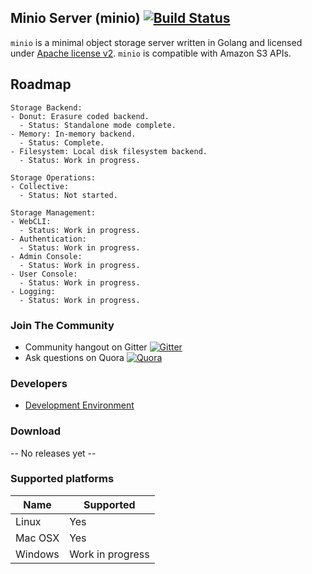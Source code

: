 ## Minio Server (minio) [![Build Status](https://travis-ci.org/minio/minio.svg)](https://travis-ci.org/minio/minio)

``minio`` is a minimal object storage server written in Golang and licensed under [Apache license v2](./LICENSE).
``minio`` is compatible with Amazon S3 APIs. 

## Roadmap

~~~
Storage Backend:
- Donut: Erasure coded backend.
  - Status: Standalone mode complete.
- Memory: In-memory backend.
  - Status: Complete.
- Filesystem: Local disk filesystem backend.
  - Status: Work in progress.

Storage Operations:
- Collective:
  - Status: Not started.

Storage Management:
- WebCLI: 
  - Status: Work in progress.
- Authentication:
  - Status: Work in progress.
- Admin Console:
  - Status: Work in progress.
- User Console: 
  - Status: Work in progress.
- Logging: 
  - Status: Work in progress.
~~~

### Join The Community
* Community hangout on Gitter    [![Gitter](https://badges.gitter.im/Join%20Chat.svg)](https://gitter.im/minio/minio?utm_source=badge&utm_medium=badge&utm_campaign=pr-badge&utm_content=badge)
* Ask questions on Quora  [![Quora](http://upload.wikimedia.org/wikipedia/commons/thumb/5/57/Quora_logo.svg/55px-Quora_logo.svg.png)](http://www.quora.com/Minio)

### Developers
* [Development Environment](./CONTRIBUTING.md)

### Download

-- No releases yet --

### Supported platforms

| Name  | Supported |
| ------------- | ------------- |
| Linux  | Yes  |
| Mac OSX | Yes |
| Windows | Work in progress |

